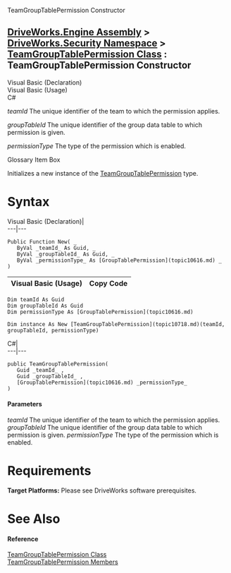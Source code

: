 TeamGroupTablePermission Constructor   
  
[DriveWorks.Engine Assembly](topic2156.md) > [DriveWorks.Security Namespace](topic10574.md) > [TeamGroupTablePermission Class](topic10718.md) : TeamGroupTablePermission Constructor  
---  
  
Visual Basic (Declaration)    
Visual Basic (Usage)    
C# 

_teamId_
    The unique identifier of the team to which the permission applies.

_groupTableId_
    The unique identifier of the group data table to which permission is given.

_permissionType_
    The type of the permission which is enabled.

Glossary Item Box

Initializes a new instance of the [TeamGroupTablePermission](topic10718.md) type. 

# Syntax

Visual Basic (Declaration)|   
---|---  
      
    
    Public Function New( _
       ByVal _teamId_ As Guid, _
       ByVal _groupTableId_ As Guid, _
       ByVal _permissionType_ As [GroupTablePermission](topic10616.md) _
    )  
  
Visual Basic (Usage)| Copy Code  
---|---  
      
    
    Dim teamId As Guid
    Dim groupTableId As Guid
    Dim permissionType As [GroupTablePermission](topic10616.md)
     
    Dim instance As New [TeamGroupTablePermission](topic10718.md)(teamId, groupTableId, permissionType)  
  
C#|   
---|---  
      
    
    public TeamGroupTablePermission( 
       Guid _teamId_ ,
       Guid _groupTableId_ ,
       [GroupTablePermission](topic10616.md) _permissionType_
    )  
  
#### Parameters

 _teamId_
    The unique identifier of the team to which the permission applies.
_groupTableId_
    The unique identifier of the group data table to which permission is given.
_permissionType_
    The type of the permission which is enabled.

# Requirements

**Target Platforms:** Please see DriveWorks software prerequisites.

# See Also

#### Reference

[TeamGroupTablePermission Class](topic10718.md)   
[TeamGroupTablePermission Members](topic10719.md)


